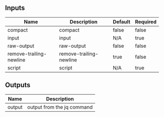 <!-- markdownlint-disable -->

## Inputs

| Name | Description | Default | Required |
|------|-------------|---------|----------|
| compact | compact | false | false |
| input | input | N/A | true |
| raw-output | raw-output | false | false |
| remove-trailing-newline | remove-trailing-newline | true | false |
| script | script | N/A | true |


## Outputs

| Name | Description |
|------|-------------|
| output | output from the jq command |
<!-- markdownlint-restore -->
